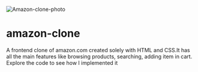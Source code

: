 ![Amazon-clone-photo](https://github.com/khushi-baghel/amazon-clone/assets/144477571/245989cf-8dba-4acd-95ba-06ab42cbc6e0)
# amazon-clone
A frontend clone of amazon.com created solely with HTML and CSS.It has all the main features like browsing products, searching, adding item in cart. Explore the code to see how I implemented it
